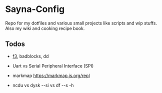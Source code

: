 # Sayna-Config
Repo for my dotfiles and various small projects like scripts and wip stuffs.\
Also my wiki and cooking recipe book.

## Todos

- [f3](https://de.wikipedia.org/wiki/F3_Fight_Flash_Fraud), badblocks, dd

- Uart vs Serial Peripheral Interface (SPI)
- markmap https://markmap.js.org/repl

- ncdu vs dysk --si vs df --s -h